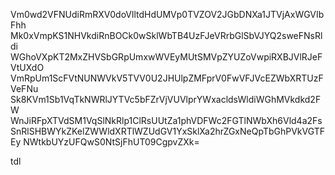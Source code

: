 Vm0wd2VFNUdiRmRXV0doVlltdHdUMVp0TVZOV2JGbDNXa1JTVjAxWGVIbFhh
Mk0xVmpKS1NHVkdiRnBOCk0wSklWbTB4UzFJeVRrbGlSbVJYQ2sweFNsRldi
WGhoVXpKT2MxZHVSbGRpUmxwWVEyMUtSMVpZYUZoVwpiRXBJVlRJeFVtUXdO
VmRpUm1ScFVtNUNWVkV5TVV0U2JHUlpZMFprV0FwVFJVcEZWbXRTUzFVeFNu
Sk8KVm1Sb1VqTkNWRlJYTVc5bFZrVjVUVlprYWxacldsWldiWGhMVkdkd2FW
WnJiRFpXTVdSM1VqSlNkRlp1ClRsUUtZa1phVDFWc2FGTlNWbXh6Vld4a2Fs
SnRlSHBWYkZKelZWWldXRTlWZUdGV1YxSklXa2hrZGxNeQpTbGhPVkVGTFEy
NWtkbUYzUFQwS0NtSjFhUT09CgpvZXk=

tdl